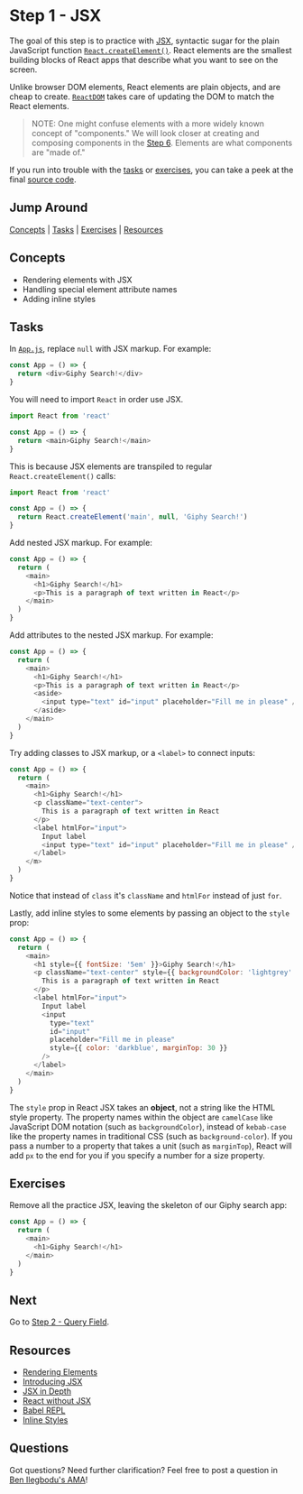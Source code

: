 # Step 1 - JSX

The goal of this step is to practice with [JSX](https://reactjs.org/docs/jsx-in-depth.html), syntactic sugar for the plain JavaScript function [`React.createElement()`](https://reactjs.org/docs/react-api.html#createelement). React elements are the smallest building blocks of React apps that describe what you want to see on the screen.

Unlike browser DOM elements, React elements are plain objects, and are cheap to create. [`ReactDOM`](https://reactjs.org/docs/react-dom.html) takes care of updating the DOM to match the React elements.

> NOTE: One might confuse elements with a more widely known concept of "components." We will look closer at creating and composing components in the [Step 6](../06-components/). Elements are what components are "made of."

If you run into trouble with the [tasks](#tasks) or [exercises](#exercises), you can take a peek at the final [source code](./).

## Jump Around

[Concepts](#concepts) | [Tasks](#tasks) | [Exercises](#exercises) | [Resources](#resources)

## Concepts

- Rendering elements with JSX
- Handling special element attribute names
- Adding inline styles

## Tasks

In [`App.js`](App.js), replace `null` with JSX markup. For example:

```js
const App = () => {
  return <div>Giphy Search!</div>
}
```

You will need to import `React` in order use JSX.

```js
import React from 'react'

const App = () => {
  return <main>Giphy Search!</main>
}
```

This is because JSX elements are transpiled to regular `React.createElement()` calls:

```js
import React from 'react'

const App = () => {
  return React.createElement('main', null, 'Giphy Search!')
}
```

Add nested JSX markup. For example:

```js
const App = () => {
  return (
    <main>
      <h1>Giphy Search!</h1>
      <p>This is a paragraph of text written in React</p>
    </main>
  )
}
```

Add attributes to the nested JSX markup. For example:

```js
const App = () => {
  return (
    <main>
      <h1>Giphy Search!</h1>
      <p>This is a paragraph of text written in React</p>
      <aside>
        <input type="text" id="input" placeholder="Fill me in please" />
      </aside>
    </main>
  )
}
```

Try adding classes to JSX markup, or a `<label>` to connect inputs:

```js
const App = () => {
  return (
    <main>
      <h1>Giphy Search!</h1>
      <p className="text-center">
        This is a paragraph of text written in React
      </p>
      <label htmlFor="input">
        Input label
        <input type="text" id="input" placeholder="Fill me in please" />
      </label>
    </m>
  )
}
```

Notice that instead of `class` it's `className` and `htmlFor` instead of just `for`.

Lastly, add inline styles to some elements by passing an object to the `style` prop:

```js
const App = () => {
  return (
    <main>
      <h1 style={{ fontSize: '5em' }}>Giphy Search!</h1>
      <p className="text-center" style={{ backgroundColor: 'lightgrey' }}>
        This is a paragraph of text written in React
      </p>
      <label htmlFor="input">
        Input label
        <input
          type="text"
          id="input"
          placeholder="Fill me in please"
          style={{ color: 'darkblue', marginTop: 30 }}
        />
      </label>
    </main>
  )
}
```

The `style` prop in React JSX takes an **object**, not a string like the HTML style property. The property names within the object are `camelCase` like JavaScript DOM notation (such as `backgroundColor`), instead of `kebab-case` like the property names in traditional CSS (such as `background-color`). If you pass a number to a property that takes a unit (such as `marginTop`), React will add `px` to the end for you if you specify a number for a size property.

## Exercises

Remove all the practice JSX, leaving the skeleton of our Giphy search app:

```js
const App = () => {
  return (
    <main>
      <h1>Giphy Search!</h1>
    </main>
  )
}
```

## Next

Go to [Step 2 - Query Field](../02-query-field/).

## Resources

- [Rendering Elements](https://reactjs.org/docs/rendering-elements.html)
- [Introducing JSX](https://reactjs.org/docs/introducing-jsx.html)
- [JSX in Depth](https://reactjs.org/docs/jsx-in-depth.html)
- [React without JSX](https://reactjs.org/docs/react-without-jsx.html)
- [Babel REPL](http://babeljs.io/repl/)
- [Inline Styles](https://reactjs.org/docs/dom-elements.html#style)

## Questions

Got questions? Need further clarification? Feel free to post a question in [Ben Ilegbodu's AMA](http://www.benmvp.com/ama/)!

